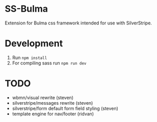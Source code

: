 # SS-Bulma
Extension for Bulma css framework intended for use with SilverStripe.

# Development
1. Run `npm install`
2. For compiling sass run `npm run dev`

# TODO
* wbmn/visual rewrite (steven)
* silverstripe/messages rewrite (steven)
* silverstripe/form default form field styling (steven)
* template engine for nav/footer (ridvan)

